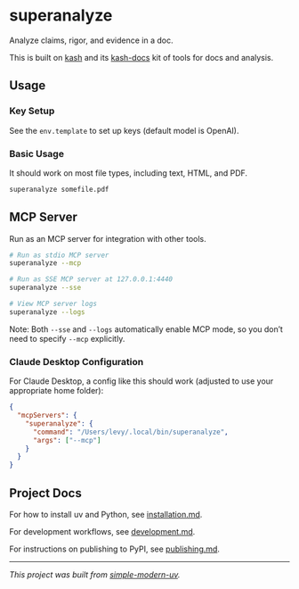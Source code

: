 # superanalyze

Analyze claims, rigor, and evidence in a doc.

This is built on [kash](https://www.github.com/jlevy/kash) and its
[kash-docs](https://www.github.com/jlevy/kash-docs) kit of tools for docs and analysis.

## Usage

### Key Setup

See the `env.template` to set up keys (default model is OpenAI).

### Basic Usage

It should work on most file types, including text, HTML, and PDF.

```bash
superanalyze somefile.pdf
```

## MCP Server

Run as an MCP server for integration with other tools.

```bash
# Run as stdio MCP server
superanalyze --mcp

# Run as SSE MCP server at 127.0.0.1:4440
superanalyze --sse

# View MCP server logs
superanalyze --logs
```

Note: Both `--sse` and `--logs` automatically enable MCP mode, so you don’t need to
specify `--mcp` explicitly.

### Claude Desktop Configuration

For Claude Desktop, a config like this should work (adjusted to use your appropriate
home folder):

```json
{
  "mcpServers": {
    "superanalyze": {
      "command": "/Users/levy/.local/bin/superanalyze",
      "args": ["--mcp"]
    }
  }
}
```

## Project Docs

For how to install uv and Python, see [installation.md](installation.md).

For development workflows, see [development.md](development.md).

For instructions on publishing to PyPI, see [publishing.md](publishing.md).

* * *

*This project was built from
[simple-modern-uv](https://github.com/jlevy/simple-modern-uv).*
